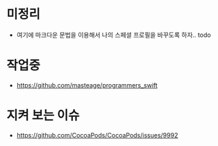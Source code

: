 # 미정리

* 여기에 마크다운 문법을 이용해서 나의 스페셜 프로필을 바꾸도록 하자.. todo

# 작업중

* https://github.com/masteage/programmers_swift

# 지켜 보는 이슈

* https://github.com/CocoaPods/CocoaPods/issues/9992
